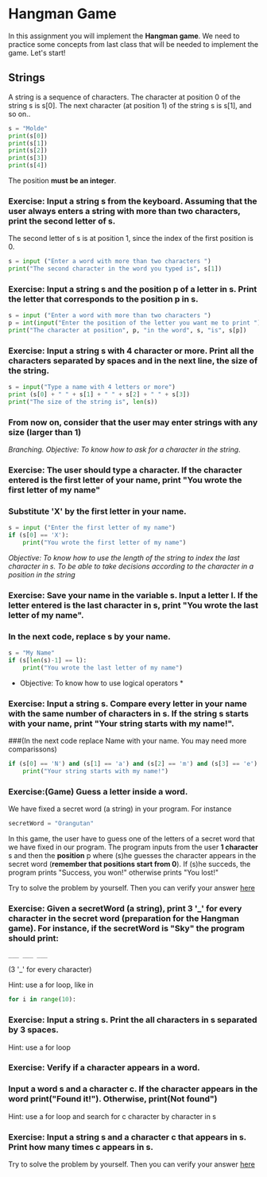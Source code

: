 # Hangman Game
In this assignment you will implement the **Hangman game**. 
We need to practice some concepts from last class that will be needed to implement the game. 
Let's start!

## Strings 
A string is a sequence of characters. The character at position 0 of the string s is s[0]. The next character (at position 1) of the string s is s[1], and so on.. 
```python
s = "Molde"
print(s[0])
print(s[1])
print(s[2])
print(s[3])
print(s[4])
```
The position **must be an integer**.

### Exercise: Input a string s from the keyboard. Assuming that the user always enters a string with more than two characters, print the second letter of s. 
The second letter of s is at position 1, since the index of the first position is 0.
```python
s = input ("Enter a word with more than two characters ")
print("The second character in the word you typed is", s[1])
```
### Exercise: Input a string s and the position p of a letter in s. Print the letter that corresponds to the position p in s. 
```python
s = input ("Enter a word with more than two characters ")
p = int(input("Enter the position of the letter you want me to print ")
print("The character at position", p, "in the word", s, "is", s[p])
```
### Exercise: Input a string s with 4 character or more. Print all the characters separated by spaces and in the next line, the size of the string. 
```python
s = input("Type a name with 4 letters or more")
print (s[0] + " " + s[1] + " " + s[2] + " " + s[3])
print("The size of the string is", len(s))
```
### From now on, consider that the user may enter strings with any size (larger than 1)

*Branching. Objective: To know how to ask for a character in the string*.
### Exercise: The user should type a character. If the character entered is the first letter of your name, print "You wrote the first letter of my name"
### Substitute 'X' by the first letter in your name. 
```python
s = input ("Enter the first letter of my name")
if (s[0] == 'X'): 
    print("You wrote the first letter of my name")
```
*Objective: To know how to use the length of the string to index the last character in s. To be able to take decisions according to the character in a position in the string*
### Exercise: Save your name in the variable s. Input a letter l. If the letter entered is the last character in s, print "You wrote the last letter of my name".
### In the next code, replace s by your name.
```python
s = "My Name"
if (s[len(s)-1] == l):
    print("You wrote the last letter of my name")
```

* Objective: To know how to use logical operators *
### Exercise: Input a string s. Compare every letter in your name with the same number of characters in s. If the string s starts with your name, print "Your string starts with my name!". 
###(In the next code replace Name with your name. You may need more comparissons)
```python
if (s[0] == 'N') and (s[1] == 'a') and (s[2] == 'm') and (s[3] == 'e'):
    print("Your string starts with my name!")
```

### Exercise:(Game) Guess a letter inside a word.
We have fixed a secret word (a string) in your program. For instance 
```python
secretWord = "Orangutan"
```
In this game, the user have to guess one of the letters of a secret word that we have fixed in our program. 
The program inputs from the user **1 character** s and then the **position** p where (s)he guesses the character appears in the secret word (**remember that positions start from 0**). 
If (s)he succeds, the program prints "Success, you won!" otherwise prints "You lost!" 

Try to solve the problem by yourself. Then you can verify your answer [here](./hangman.py)

### Exercise: Given a secretWord (a string), print 3 '_' for every character in the secret word (preparation for the Hangman game). For instance, if the secretWord is "Sky" the program should print:
```
___ ___ ___
```
(3 '_' for every character)

Hint: use a for loop, like in 
```python
for i in range(10):
```
### Exercise: Input a string s. Print the all characters in s separated by 3 spaces. 
Hint: use a for loop

### Exercise: Verify if a character appears in a word. 
### Input a word s and a character c. If the character appears in the word print("Found it!"). Otherwise, print(Not found")
Hint: use a for loop and search for c character by character in s

### Exercise: Input a string s and a character c that appears in s. Print how many times c appears in s. 
Try to solve the problem by yourself. Then you can verify your answer [here](./counter.py)
